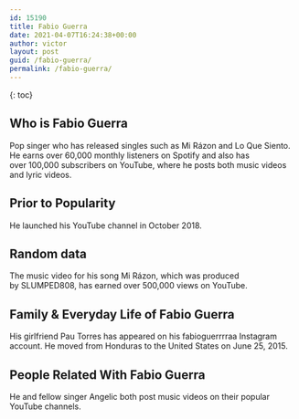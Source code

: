 ```yaml
---
id: 15190
title: Fabio Guerra
date: 2021-04-07T16:24:38+00:00
author: victor
layout: post
guid: /fabio-guerra/
permalink: /fabio-guerra/
---
```



{: toc}


## Who is Fabio Guerra



Pop singer who has released singles such as Mi Rázon and Lo Que Siento. He earns over 60,000 monthly listeners on Spotify and also has over 100,000 subscribers on YouTube, where he posts both music videos and lyric videos. 

                
                
                
## Prior to Popularity



He launched his YouTube channel in October 2018. 

                
                
                
## Random data



The music video for his song Mi Rázon, which was produced by SLUMPED808, has earned over 500,000 views on YouTube. 

                
                
                
## Family & Everyday Life of Fabio Guerra



His girlfriend Pau Torres has appeared on his fabioguerrrraa Instagram account. He moved from Honduras to the United States on June 25, 2015.

                
                
                
## People Related With Fabio Guerra



He and fellow singer Angelic both post music videos on their popular YouTube channels. 

                
              
            
          
          
          